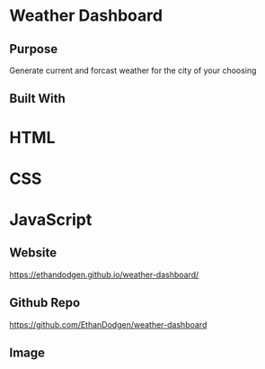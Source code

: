 # Weather Dashboard

## Purpose
Generate current and forcast weather for the city of your choosing

## Built With
# HTML
# CSS
# JavaScript

## Website
https://ethandodgen.github.io/weather-dashboard/

## Github Repo
https://github.com/EthanDodgen/weather-dashboard

## Image



